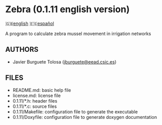Zebra (0.1.11 english version)
=============================

:uk:[english](README.md) :es:[español](README.es.md)

A program to calculate zebra mussel movement in irrigation networks

AUTHORS
-------

* Javier Burguete Tolosa (jburguete@eead.csic.es)

FILES
-----

* README.md: basic help file
* license.md: license file
* 0.1.11/\*.h: header files
* 0.1.11/\*.c: source files
* 0.1.11/Makefile: configuration file to generate the executable
* 0.1.11/Doxyfile: configuration file to generate doxygen documentation
